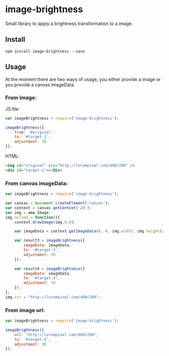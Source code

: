 # image-brightness

Small library to apply a brightness transformation to a image.

## Install

```
npm install image-brightness --save
```

## Usage
At the moment there are two ways of usage, you either provide a image or you provide a canvas imageData.

### From image:

JS file:
```js
var imageBrightness = require('image-brightness');

imageBrightness({
    from: '#original',
    to: '#target-1',
    adjustment: 30
});
```

HTML:
```html
<img id="original" src="http://lorempixel.com/400/200" />
<div id="target-1"></div>
```

### From canvas imageData:

```js
var imageBrightness = require('image-brightness');

var canvas = document.createElement('canvas');
var context = canvas.getContext('2d');
var img = new Image;
img.onload = function(){
    context.drawImage(img,0,0);

    var imageData = context.getImageData(0, 0, img.width, img.height);

    var result3 = imageBrightness({
        imageData: imageData,
        to: '#target-3',
        adjustment: 30
    });

    var result4 = imageBrightness({
        imageData: imageData,
        to: '#target-4',
        adjustment: 70
    });
};
img.src = "http://lorempixel.com/400/200";
```

### From image url:
```js
var imageBrightness = require('image-brightness');

imageBrightness({
    url: "http://lorempixel.com/400/200",
    to: '#target-5',
    adjustment: 30
});
```
